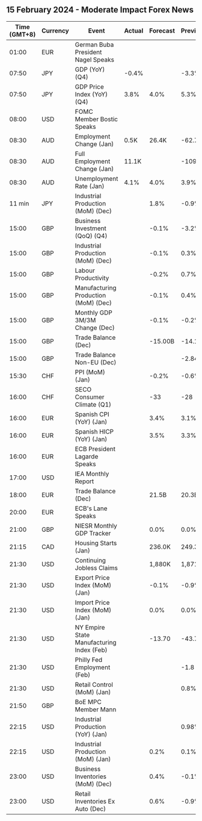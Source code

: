 ## 15 February 2024 - Moderate Impact Forex News

| Time (GMT+8) | Currency | Event | Actual | Forecast | Previous |
|------|----------|-------|--------|----------|----------|
| 01:00 | EUR | German Buba President Nagel Speaks |  |  |  |
| 07:50 | JPY | GDP (YoY) (Q4) | -0.4% |  | -3.3% |
| 07:50 | JPY | GDP Price Index (YoY) (Q4) | 3.8% | 4.0% | 5.3% |
| 08:00 | USD | FOMC Member Bostic Speaks |  |  |  |
| 08:30 | AUD | Employment Change (Jan) | 0.5K | 26.4K | -62.7K |
| 08:30 | AUD | Full Employment Change (Jan) | 11.1K |  | -109.5K |
| 08:30 | AUD | Unemployment Rate (Jan) | 4.1% | 4.0% | 3.9% |
| 11 min | JPY | Industrial Production (MoM) (Dec) |  | 1.8% | -0.9% |
| 15:00 | GBP | Business Investment (QoQ) (Q4) |  | -0.1% | -3.2% |
| 15:00 | GBP | Industrial Production (MoM) (Dec) |  | -0.1% | 0.3% |
| 15:00 | GBP | Labour Productivity |  | -0.2% | 0.7% |
| 15:00 | GBP | Manufacturing Production (MoM) (Dec) |  | -0.1% | 0.4% |
| 15:00 | GBP | Monthly GDP 3M/3M Change (Dec) |  | -0.1% | -0.2% |
| 15:00 | GBP | Trade Balance (Dec) |  | -15.00B | -14.19B |
| 15:00 | GBP | Trade Balance Non-EU (Dec) |  |  | -2.84B |
| 15:30 | CHF | PPI (MoM) (Jan) |  | -0.2% | -0.6% |
| 16:00 | CHF | SECO Consumer Climate (Q1) |  | -33 | -28 |
| 16:00 | EUR | Spanish CPI (YoY) (Jan) |  | 3.4% | 3.1% |
| 16:00 | EUR | Spanish HICP (YoY) (Jan) |  | 3.5% | 3.3% |
| 16:00 | EUR | ECB President Lagarde Speaks |  |  |  |
| 17:00 | USD | IEA Monthly Report |  |  |  |
| 18:00 | EUR | Trade Balance (Dec) |  | 21.5B | 20.3B |
| 20:00 | EUR | ECB's Lane Speaks |  |  |  |
| 21:00 | GBP | NIESR Monthly GDP Tracker |  | 0.0% | 0.0% |
| 21:15 | CAD | Housing Starts (Jan) |  | 236.0K | 249.3K |
| 21:30 | USD | Continuing Jobless Claims |  | 1,880K | 1,871K |
| 21:30 | USD | Export Price Index (MoM) (Jan) |  | -0.1% | -0.9% |
| 21:30 | USD | Import Price Index (MoM) (Jan) |  | 0.0% | 0.0% |
| 21:30 | USD | NY Empire State Manufacturing Index (Feb) |  | -13.70 | -43.70 |
| 21:30 | USD | Philly Fed Employment (Feb) |  |  | -1.8 |
| 21:30 | USD | Retail Control (MoM) (Jan) |  |  | 0.8% |
| 21:50 | GBP | BoE MPC Member Mann |  |  |  |
| 22:15 | USD | Industrial Production (YoY) (Jan) |  |  | 0.98% |
| 22:15 | USD | Industrial Production (MoM) (Jan) |  | 0.2% | 0.1% |
| 23:00 | USD | Business Inventories (MoM) (Dec) |  | 0.4% | -0.1% |
| 23:00 | USD | Retail Inventories Ex Auto (Dec) |  | 0.6% | -0.9% |
